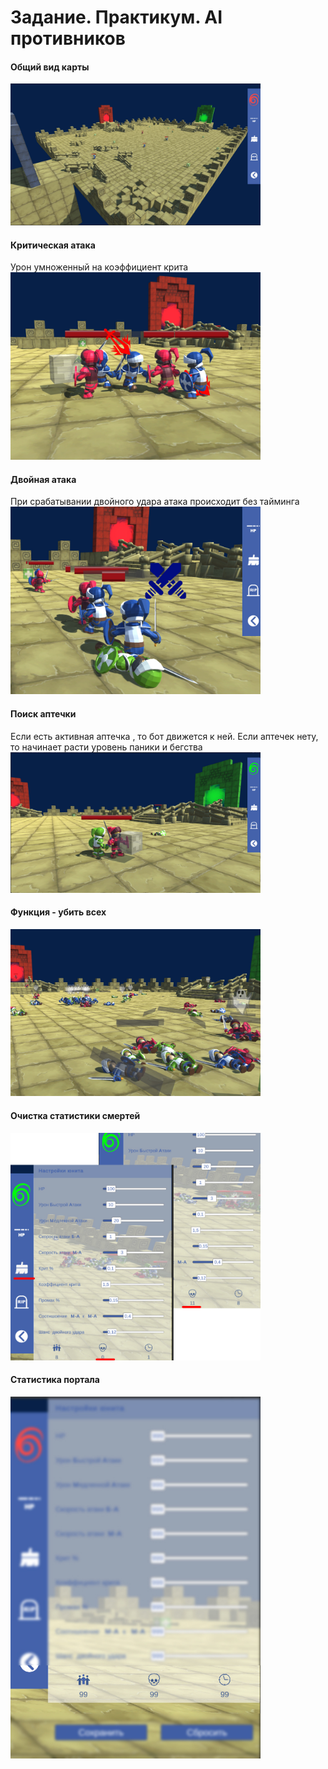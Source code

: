 # Задание. Практикум. AI противников
 
#### Общий вид карты
<img src="/Assets/ImageGit/map.jpg" width="400" />

#### Критическая атака
Урон умноженный на коэффициент крита
<img src="/Assets/ImageGit/critAttack.jpg" width="400" />

#### Двойная атака
При срабатывании двойного удара атака происходит без тайминга 
<img src="/Assets/ImageGit/doubleAttack.jpg" width="400" />

#### Поиск аптечки
Если есть активная аптечка , то бот движется к ней. Если аптечек нету, то начинает расти уровень паники и бегства 
 <img src="/Assets/ImageGit/SearchAidkit.jpg" width="400" />

#### Функция - убить всех 
 <img src="/Assets/ImageGit/killAll.jpg" width="400" />

#### Очистка статистики смертей 
 <img src="/Assets/ImageGit/clear.jpg" width="400" />

 #### Статистика портала 
 <img src="/Assets/ImageGit/statistics.jpg" width="400" /> 